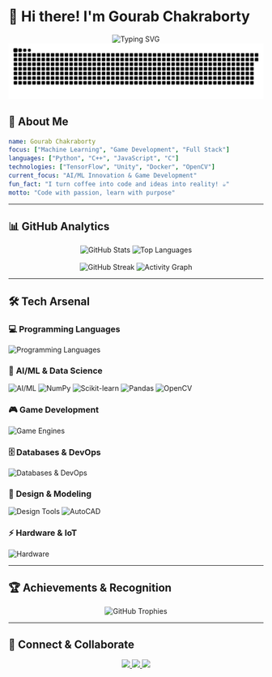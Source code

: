 # 👋 Hi there! I'm Gourab Chakraborty

<div align="center">
  <img src="https://readme-typing-svg.herokuapp.com?font=Fira+Code&size=24&duration=3000&pause=1000&color=58A6FF&center=true&vCenter=true&width=600&lines=Passionate+Developer+from+India+%F0%9F%87%AE%F0%9F%87%B3;Machine+Learning+Enthusiast;Game+Developer;Full+Stack+Explorer;Open+Source+Contributor" alt="Typing SVG" />
</div>

<div align="center">
  <img src="https://raw.githubusercontent.com/Gourabbabu/Gourabbabu/output/snake.svg" alt="Snake Contribution Animation" />
</div>

## 🚀 About Me

```yaml
name: Gourab Chakraborty
focus: ["Machine Learning", "Game Development", "Full Stack"]
languages: ["Python", "C++", "JavaScript", "C"]
technologies: ["TensorFlow", "Unity", "Docker", "OpenCV"]
current_focus: "AI/ML Innovation & Game Development"
fun_fact: "I turn coffee into code and ideas into reality! ☕"
motto: "Code with passion, learn with purpose"
```

---

## 📊 GitHub Analytics

<div align="center">
  <img src="https://github-readme-stats.vercel.app/api?username=Gourabbabu&hide_title=false&hide_rank=false&show_icons=true&include_all_commits=true&count_private=true&disable_animations=false&theme=github_dark&locale=en&hide_border=true&bg_color=0d1117&title_color=58a6ff&icon_color=58a6ff&text_color=c9d1d9&border_radius=10" height="160" alt="GitHub Stats" />
  <img src="https://github-readme-stats.vercel.app/api/top-langs?username=Gourabbabu&locale=en&hide_title=false&layout=compact&card_width=320&langs_count=6&theme=github_dark&hide_border=true&bg_color=0d1117&title_color=58a6ff&text_color=c9d1d9&border_radius=10" height="160" alt="Top Languages" />
</div>

<br>

<div align="center">
  <img src="https://streak-stats.demolab.com?user=Gourabbabu&theme=github-dark-blue&hide_border=true&background=0D1117&ring=58A6FF&fire=FFA500&sideNums=58A6FF&sideLabels=C9D1D9&dates=C9D1D9&currStreakNum=FFA500&currStreakLabel=58A6FF&border_radius=10" height="160" alt="GitHub Streak" />
  <img src="https://github-readme-activity-graph.vercel.app/graph?username=Gourabbabu&theme=github-compact&hide_border=true&bg_color=0d1117&color=58a6ff&line=58a6ff&point=ffa500&area=true&area_color=1f6feb&border_radius=10" height="160" alt="Activity Graph" />
</div>

---

## 🛠️ Tech Arsenal

<div align="left">

### 💻 **Programming Languages**
<img src="https://skillicons.dev/icons?i=cpp,c,python,js,html,css&theme=dark" alt="Programming Languages" />

### 🤖 **AI/ML & Data Science**
<img src="https://skillicons.dev/icons?i=tensorflow,pytorch&theme=dark" alt="AI/ML" />
<img src="https://cdn.jsdelivr.net/gh/devicons/devicon/icons/numpy/numpy-original.svg" height="48" alt="NumPy" />
<img src="https://upload.wikimedia.org/wikipedia/commons/0/05/Scikit_learn_logo_small.svg" height="48" alt="Scikit-learn" />
<img src="https://cdn.jsdelivr.net/gh/devicons/devicon/icons/pandas/pandas-original.svg" height="48" alt="Pandas" />
<img src="https://cdn.jsdelivr.net/gh/devicons/devicon/icons/opencv/opencv-original.svg" height="48" alt="OpenCV" />

### 🎮 **Game Development**
<img src="https://skillicons.dev/icons?i=unity,unreal,godot&theme=dark" alt="Game Engines" />

### 🗄️ **Databases & DevOps**
<img src="https://skillicons.dev/icons?i=mysql,docker,git,github&theme=dark" alt="Databases & DevOps" />

### 🎨 **Design & Modeling**
<img src="https://skillicons.dev/icons?i=ps,blender,figma&theme=dark" alt="Design Tools" />
<img src="https://upload.wikimedia.org/wikipedia/commons/6/6e/AutoCad_new_logo.svg" height="48" alt="AutoCAD" />

### ⚡ **Hardware & IoT**
<img src="https://skillicons.dev/icons?i=arduino,raspberrypi&theme=dark" alt="Hardware" />

</div>

---

## 🏆 Achievements & Recognition

<div align="center">
  <img src="https://github-profile-trophy.vercel.app/?username=Gourabbabu&theme=algolia&no-frame=true&no-bg=false&margin-w=4&row=1&column=5&rank=SECRET,SSS,SS,S,AAA,AA,A,B,C" alt="GitHub Trophies" />
</div>

---

## 📱 Connect & Collaborate

<div align="center">

<a href="https://www.linkedin.com/in/thisisgourab/" target="_blank">
  <img src="https://img.shields.io/badge/LinkedIn-0A66C2?style=for-the-badge&logo=linkedin&logoColor=white&labelColor=0d1117" />
</a>

<a href="mailto:gourabedu04@gmail.com" target="_blank">
  <img src="https://img.shields.io/badge/Gmail-EA4335?style=for-the-badge&logo=gmail&logoColor=white&labelColor=0d1117" />
</a>

<a href="https://www.youtube.com/@GourabsPixelPath/videos" target="_blank">
  <img src="https://img.shields.io/badge/YouTube-FF0000?style=for-the-badge&logo=youtube&logoColor=white&labelColor=0d1117" />
</a>

</div>
